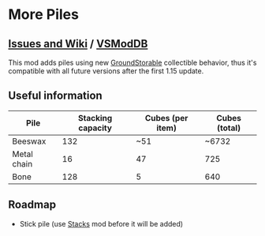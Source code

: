 # More Piles
## [Issues and Wiki](https://github.com/Craluminum2413/Craluminum2413-Mods-Suggestions/issues) / [VSModDB](https://mods.vintagestory.at/morepiles)
This mod adds piles using new [GroundStorable](https://www.vintagestory.at/blog.html/news/the-homesteading-update-v115-pre1-r283/page/2/?tab=comments#:~:text=Feature%3A%20New%20datastructure%3A%20CollectibleBehavior%20-%20allows%20to%20define%20behaviors%20that%20can%20be%20applied%20to%20blocks%20and%20items.%20First%20collectible%20behavior%3A%20GroundStorable) collectible behavior, thus it's compatible with all future versions after the first 1.15 update.
## Useful information
|Pile|Stacking capacity|Cubes (per item)|Cubes (total)|
|-|-|-|-|
|Beeswax     |132 |~51 |~6732 |
|Metal chain |16  |47  |725   |
|Bone        |128 |5   |640   |
## Roadmap
- Stick pile (use [Stacks](https://mods.vintagestory.at/show/mod/271) mod before it will be added)
